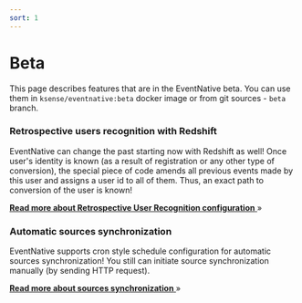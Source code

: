 ```yaml
---
sort: 1
---
```


# Beta

This page describes features that are in the EventNative beta. You can use them in `ksense/eventnative:beta` docker image or from git sources - `beta` branch.

### Retrospective users recognition with Redshift
EventNative can change the past starting now with Redshift as well! Once user's identity is known (as a result of registration or any other type of conversion), the special piece of code amends all previous events made by this user and assigns a user id to all of them. Thus, an exact path to conversion of the user is known!

[**Read more about Retrospective User Recognition configuration** ](/docs/other-features/retrospective-user-recognition) »

### Automatic sources synchronization
EventNative supports cron style schedule configuration for automatic sources synchronization! You still can initiate source synchronization manually (by sending HTTP request).

[**Read more about sources synchronization** ](/docs/sources-configuration) »